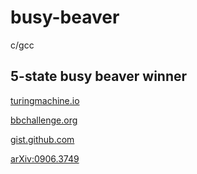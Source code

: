 busy-beaver 
=================================

c/gcc

5-state busy beaver winner
-------------
[turingmachine.io](https://turingmachine.io/?import-gist=629b48aa50f09954adbf90023c326fb2)

[bbchallenge.org](https://bbchallenge.org/1RB1LC_1RC1RB_1RD0LE_1LA1LD_1RZ0LA)

[gist.github.com](https://gist.github.com/mkmkmk/629b48aa50f09954adbf90023c326fb2)

[arXiv:0906.3749](https://arxiv.org/pdf/0906.3749)


